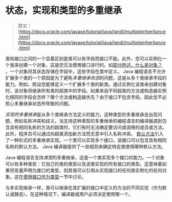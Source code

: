 # 状态，实现和类型的多重继承

> 原文： [https://docs.oracle.com/javase/tutorial/java/IandI/multipleinheritance.html](https://docs.oracle.com/javase/tutorial/java/IandI/multipleinheritance.html)

类和接口之间的一个显着区别是类可以有字段而接口不能。此外，您可以实例化一个类来创建一个对象，这是您无法使用接口进行的。如[部分所述，什么是对象？](../../java/concepts/object.html) ，一个对象将其状态存储在字段中，这些字段在类中定义。 Java 编程语言不允许扩展多个类的一个原因是为了避免*多重继承状态*的问题，这是从多个类继承字段的能力。例如，假设您能够定义一个扩展多个类的新类。通过实例化该类来创建对象时，该对象将继承所有类的超类中的字段。如果来自不同超类的方法或构造器实例化相同的字段会怎样？哪个方法或构造器优先？由于接口不包含字段，因此您不必担心多重继承状态所导致的问题。

*实现的多重继承*是从多个类继承方法定义的能力。这种类型的多重继承会出现问题，例如名称冲突和歧义。当支持这种类型的多重继承的编程语言的编译器遇到包含具有相同名称的方法的超类时，它们有时无法确定要访问或调用的成员或方法。此外，程序员可以通过向超类添加新方法而无意中引入名称冲突。 [默认方法](../../java/IandI/defaultmethods.html)引入了一种形式的多重继承实现。一个类可以实现多个接口，该接口可以包含具有相同名称的默认方法。 Java 编译器提供了一些规则来确定特定类使用哪种默认方法。

Java 编程语言支持*类型*的多重继承，这是一个类实现多个接口的能力。一个对象可以有多种类型：它自己的类的类型以及该类实现的所有接口的类型。这意味着如果将变量声明为接口的类型，则其值可以引用从实现接口的任何类实例化的任何对象。这在[使用接口作为类型](../../java/IandI/interfaceAsType.html)一节中讨论。

与多实现继承一样，类可以继承在其扩展的接口中定义的方法的不同实现（作为默认或静态）。在这种情况下，编译器或用户必须决定使用哪一个。